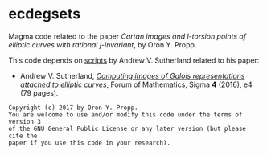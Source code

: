 # ecdegsets
Magma code related to the paper *Cartan images and l-torsion points of elliptic curves with rational j-invariant*, by Oron Y. Propp.

This code depends on [scripts](http://math.mit.edu/~drew/galrep/) by Andrew V. Sutherland related to his paper:
* Andrew V. Sutherland, [*Computing images of Galois representations attached to elliptic curves*](http://dx.doi.org/10.1017/fms.2015.33), Forum of Mathematics, Sigma **4** (2016), e4 (79 pages).

~~~~
Copyright (c) 2017 by Oron Y. Propp.
You are welcome to use and/or modify this code under the terms of version 3
of the GNU General Public License or any later version (but please cite the
paper if you use this code in your research).
~~~~

